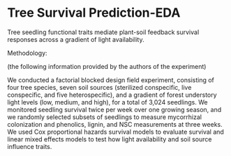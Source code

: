 # Tree Survival Prediction-EDA


Tree seedling functional traits mediate plant-soil feedback survival responses across a gradient of light availability.

Methodology:

(the following information provided by the authors of the experiment)

We conducted a factorial blocked design field experiment, consisting of four tree species, seven soil sources (sterilized conspecific, live conspecific, and five heterospecific), and a gradient of forest understory light levels (low, medium, and high), for a total of 3,024 seedlings. We monitored seedling survival twice per week over one growing season, and we randomly selected subsets of seedlings to measure mycorrhizal colonization and phenolics, lignin, and NSC measurements at three weeks. We used Cox proportional hazards survival models to evaluate survival and linear mixed effects models to test how light availability and soil source influence traits.
